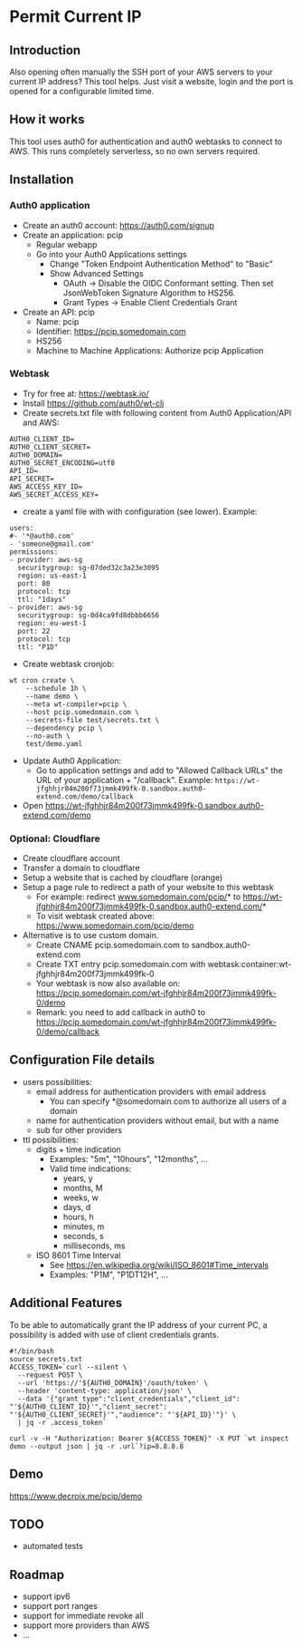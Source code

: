 # Permit Current IP

## Introduction
Also opening often manually the SSH port of your AWS servers to your current IP address?  This tool helps.
Just visit a website, login and the port is opened for a configurable limited time.

## How it works
This tool uses auth0 for authentication and auth0 webtasks to connect to AWS.  This runs completely serverless, so no own servers required.

## Installation

### Auth0 application
* Create an auth0 account: https://auth0.com/signup
* Create an application: pcip
    * Regular webapp
    * Go into your Auth0 Applications settings
        * Change "Token Endpoint Authentication Method" to "Basic" 
        * Show Advanced Settings
            * OAuth -> Disable the OIDC Conformant setting. Then set JsonWebToken Signature Algorithm to HS256.
            * Grant Types -> Enable Client Credentials Grant 
* Create an API: pcip
    * Name: pcip
    * Identifier: https://pcip.somedomain.com
    * HS256
    * Machine to Machine Applications: Authorize pcip Application

### Webtask
* Try for free at: https://webtask.io/
* Install https://github.com/auth0/wt-cli
* Create secrets.txt file with following content from Auth0 Application/API and AWS:
```
AUTH0_CLIENT_ID=
AUTH0_CLIENT_SECRET=
AUTH0_DOMAIN=
AUTH0_SECRET_ENCODING=utf8
API_ID=
API_SECRET=
AWS_ACCESS_KEY_ID=
AWS_SECRET_ACCESS_KEY=
```
* create a yaml file with with configuration (see lower).  Example:
```
users:
#- '*@auth0.com'
- 'someone@gmail.com'
permissions:
- provider: aws-sg
  securitygroup: sg-07ded32c3a23e3095
  region: us-east-1
  port: 80
  protocol: tcp
  ttl: "1days"
- provider: aws-sg
  securitygroup: sg-0d4ca9fd8dbbb6656
  region: eu-west-1
  port: 22
  protocol: tcp
  ttl: "P1D"
```
* Create webtask cronjob:
```
wt cron create \
    --schedule 1h \
    --name demo \
    --meta wt-compiler=pcip \
    --host pcip.somedomain.com \
    --secrets-file test/secrets.txt \
    --dependency pcip \
    --no-auth \
    test/demo.yaml
```
* Update Auth0 Application: 
    * Go to application settings and add to "Allowed Callback URLs" the URL of your application + "/callback".  Example: `https://wt-jfghhjr84m200f73jmmk499fk-0.sandbox.auth0-extend.com/demo/callback`
* Open https://wt-jfghhjr84m200f73jmmk499fk-0.sandbox.auth0-extend.com/demo

### Optional: Cloudflare
* Create cloudflare account
* Transfer a domain to cloudflare
* Setup a website that is cached by cloudflare (orange)
* Setup a page rule to redirect a path of your website to this webtask
    * For example: redirect www.somedomain.com/pcip/* to https://wt-jfghhjr84m200f73jmmk499fk-0.sandbox.auth0-extend.com/*
    * To visit webtask created above: https://www.somedomain.com/pcip/demo
* Alternative is to use custom domain.  
    * Create CNAME pcip.somedomain.com to sandbox.auth0-extend.com
    * Create TXT entry pcip.somedomain.com with webtask:container:wt-jfghhjr84m200f73jmmk499fk-0
    * Your webtask is now also available on: https://pcip.somedomain.com/wt-jfghhjr84m200f73jmmk499fk-0/demo
    * Remark: you need to add callback in auth0 to https://pcip.somedomain.com/wt-jfghhjr84m200f73jmmk499fk-0/demo/callback 


## Configuration File details
* users possibilities:
    * email address for authentication providers with email address
        * You can specify *@somedomain.com to authorize all users of a domain
    * name for authentication providers without email, but with a name
    * sub for other providers
* ttl possibilities:
    * digits + time indication
        * Examples: "5m", "10hours", "12months", ...
        * Valid time indications:
            * years, y
            * months, M
            * weeks, w
            * days, d
            * hours, h
            * minutes, m
            * seconds, s
            * milliseconds, ms
    * ISO 8601 Time Interval
        * See https://en.wikipedia.org/wiki/ISO_8601#Time_intervals
        * Examples: "P1M", "P1DT12H", ...


## Additional Features
To be able to automatically grant the IP address of your current PC, a possibility is added with use of client credentials grants.  

```
#!/bin/bash
source secrets.txt
ACCESS_TOKEN=`curl --silent \
  --request POST \
  --url 'https://'${AUTH0_DOMAIN}'/oauth/token' \
  --header 'content-type: application/json' \
  --data '{"grant_type":"client_credentials","client_id": "'${AUTH0_CLIENT_ID}'","client_secret": "'${AUTH0_CLIENT_SECRET}'","audience": "'${API_ID}'"}' \
  | jq -r .access_token`

curl -v -H "Authorization: Bearer ${ACCESS_TOKEN}" -X PUT `wt inspect demo --output json | jq -r .url`?ip=8.8.8.8
```

## Demo
https://www.decroix.me/pcip/demo

## TODO
* automated tests

## Roadmap
* support ipv6
* support port ranges
* support for immediate revoke all
* support more providers than AWS
* ...


